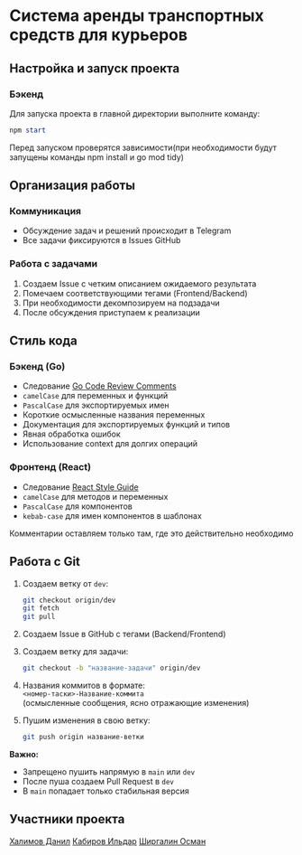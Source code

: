 

# Система аренды транспортных средств для курьеров

## Настройка и запуск проекта

### Бэкенд
Для запуска проекта в главной директории выполните команду:
```powershell
npm start
```
Перед запуском проверятся зависимости(при необходимости будут запущены команды npm install и go mod tidy)
## Организация работы

### Коммуникация
- Обсуждение задач и решений происходит в Telegram
- Все задачи фиксируются в Issues GitHub

### Работа с задачами
1. Создаем Issue с четким описанием ожидаемого результата
2. Помечаем соответствующими тегами (Frontend/Backend)
3. При необходимости декомпозируем на подзадачи
4. После обсуждения приступаем к реализации

## Стиль кода

### Бэкенд (Go)
- Следование [Go Code Review Comments](https://github.com/golang/go/wiki/CodeReviewComments)
- `camelCase` для переменных и функций
- `PascalCase` для экспортируемых имен
- Короткие осмысленные названия переменных
- Документация для экспортируемых функций и типов
- Явная обработка ошибок
- Использование context для долгих операций

### Фронтенд (React)
- Следование [React Style Guide]([https://vuejs.org/style-guide/](https://dev.to/abrahamlawson/react-style-guide-24pp))
- `camelCase` для методов и переменных
- `PascalCase` для компонентов
- `kebab-case` для имен компонентов в шаблонах

Комментарии оставляем только там, где это действительно необходимо

## Работа с Git

1. Создаем ветку от `dev`:
   ```bash
   git checkout origin/dev
   git fetch
   git pull
   ```

2. Создаем Issue в GitHub с тегами (Backend/Frontend)

3. Создаем ветку для задачи:
   ```bash
   git checkout -b "название-задачи" origin/dev
   ```

4. Названия коммитов в формате:  
   `<номер-таски>-Название-коммита`  
   (осмысленные сообщения, ясно отражающие изменения)

5. Пушим изменения в свою ветку:
   ```bash
   git push origin название-ветки
   ```

**Важно:**
- Запрещено пушить напрямую в `main` или `dev`
- После пуша создаем Pull Request в `dev`
- В `main` попадает только стабильная версия

## Участники проекта
[Халимов Данил](https://github.com/qwsnxnjene)
[Кабиров Ильдар](https://github.com/IldarKab)
[Ширгалин Осман](https://github.com/shirgx)
